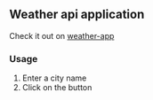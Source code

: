 ## Weather api application 

Check it out on [weather-app](https://yellowsphere.github.io/wheather-app/)

### Usage

1) Enter a city name
2) Click on the button